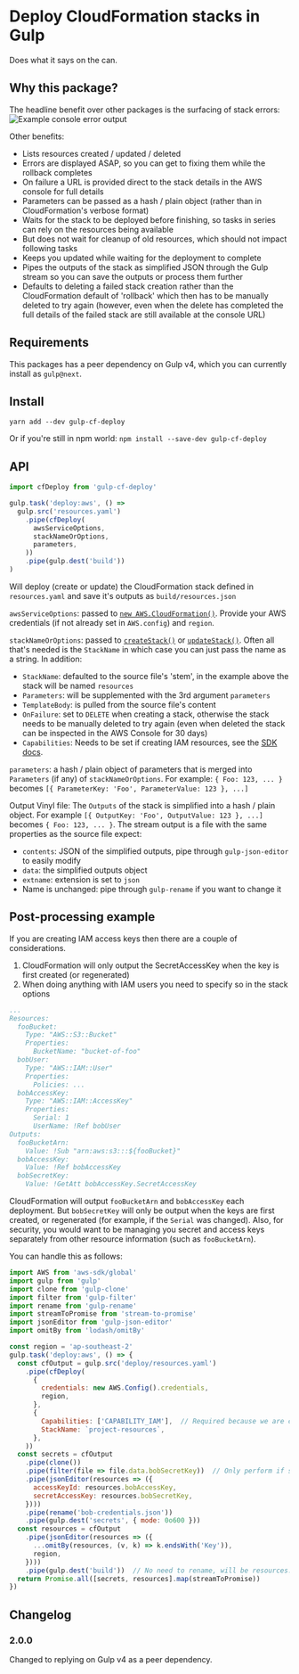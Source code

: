 # Deploy CloudFormation stacks in Gulp

Does what it says on the can.

## Why this package?

The headline benefit over other packages is the surfacing of stack errors:
![Example console error output](https://s3.amazonaws.com/mindhive-package-media/gulp-cf-deploy/error-output-example.png)

Other benefits:

- Lists resources created / updated / deleted
- Errors are displayed ASAP, so you can get to fixing them while the rollback completes
- On failure a URL is provided direct to the stack details in the AWS console for full details
- Parameters can be passed as a hash / plain object (rather than in CloudFormation's verbose format)
- Waits for the stack to be deployed before finishing, so tasks in series can rely on the resources being available
- But does not wait for cleanup of old resources, which should not impact following tasks
- Keeps you updated while waiting for the deployment to complete
- Pipes the outputs of the stack as simplified JSON through the Gulp stream so you can save the outputs or process
	them further
- Defaults to deleting a failed stack creation rather than the CloudFormation default of 'rollback' which then has
	to be manually deleted to try again (however, even when the delete has completed the full details of the
	failed stack are still available at the console URL)

## Requirements

This packages has a peer dependency on Gulp v4, which you can currently
install as `gulp@next`.

## Install

`yarn add --dev gulp-cf-deploy`

Or if you're still in npm world: `npm install --save-dev gulp-cf-deploy`

## API

```js
import cfDeploy from 'gulp-cf-deploy'

gulp.task('deploy:aws', () =>
  gulp.src('resources.yaml')
    .pipe(cfDeploy(
      awsServiceOptions,
      stackNameOrOptions,
      parameters,
    ))
    .pipe(gulp.dest('build'))
)
```

Will deploy (create or update) the CloudFormation stack defined in `resources.yaml`
and save it's outputs as `build/resources.json`

`awsServiceOptions`: passed to [`new AWS.CloudFormation()`](https://docs.aws.amazon.com/AWSJavaScriptSDK/latest/AWS/CloudFormation.html#constructor-property).
Provide your AWS credentials (if not already set in `AWS.config`) and `region`.

`stackNameOrOptions`: passed to [`createStack()`](https://docs.aws.amazon.com/AWSJavaScriptSDK/latest/AWS/CloudFormation.html#createStack-property)
or [`updateStack()`](https://docs.aws.amazon.com/AWSJavaScriptSDK/latest/AWS/CloudFormation.html#updateStack-property).
Often all that's needed is the `StackName` in which case you can just pass the name as a string.
In addition:

- `StackName`: defaulted to the source file's 'stem', in the example above the stack will be named `resources`
- `Parameters`: will be supplemented with the 3rd argument `parameters`
- `TemplateBody`: is pulled from the source file's content
- `OnFailure`: set to `DELETE` when creating a stack, otherwise the stack needs to be manually deleted to try again
	(even when deleted the stack can be inspected in the AWS Console for 30 days)
- `Capabilities`: Needs to be set if creating IAM resources, see the
	[SDK docs](https://docs.aws.amazon.com/AWSJavaScriptSDK/latest/AWS/CloudFormation.html#createStack-property).

`parameters`: a hash / plain object of parameters that is merged into `Parameters` (if any) of `stackNameOrOptions`.
	For example: `{ Foo: 123, ... }` becomes `[{ ParameterKey: 'Foo', ParameterValue: 123 }, ...]`

Output Vinyl file: The `Outputs` of the stack is simplified into a hash / plain object.
 	For example `[{ OutputKey: 'Foo', OutputValue: 123 }, ...]` becomes `{ Foo: 123, ... }`.
	The stream output is a file with the same properties as the source file expect:

- `contents`: JSON of the simplified outputs, pipe through `gulp-json-editor` to easily modify
- `data`: the simplified outputs object
- `extname`: extension is set to `json`
- Name is unchanged: pipe through `gulp-rename` if you want to change it

## Post-processing example

If you are creating IAM access keys then there are a couple of considerations.

1. CloudFormation will only output the SecretAccessKey when the key is first created (or regenerated)
2. When doing anything with IAM users you need to specify so in the stack options

```yaml
...
Resources:
  fooBucket:
    Type: "AWS::S3::Bucket"
    Properties:
      BucketName: "bucket-of-foo"
  bobUser:
    Type: "AWS::IAM::User"
    Properties:
      Policies: ...
  bobAccessKey:
    Type: "AWS::IAM::AccessKey"
    Properties:
      Serial: 1
      UserName: !Ref bobUser
Outputs:
  fooBucketArn:
    Value: !Sub "arn:aws:s3:::${fooBucket}"
  bobAccessKey:
    Value: !Ref bobAccessKey
  bobSecretKey:
    Value: !GetAtt bobAccessKey.SecretAccessKey
```

CloudFormation will output `fooBucketArn` and `bobAccessKey` each deployment.
But `bobSecretKey` will only be output when the keys are first created, or regenerated
(for example, if the `Serial` was changed). Also, for security, you would want to be managing
you secret and access keys separately from other resource information (such as `fooBucketArn`).

You can handle this as follows:

```js
import AWS from 'aws-sdk/global'
import gulp from 'gulp'
import clone from 'gulp-clone'
import filter from 'gulp-filter'
import rename from 'gulp-rename'
import streamToPromise from 'stream-to-promise'
import jsonEditor from 'gulp-json-editor'
import omitBy from 'lodash/omitBy'

const region = 'ap-southeast-2'
gulp.task('deploy:aws', () => {
  const cfOutput = gulp.src('deploy/resources.yaml')
    .pipe(cfDeploy(
      {
        credentials: new AWS.Config().credentials,
        region,
      },
      {
        Capabilities: ['CAPABILITY_IAM'],  // Required because we are creating a user
        StackName: `project-resources`,
      },
    ))
  const secrets = cfOutput
    .pipe(clone())
    .pipe(filter(file => file.data.bobSecretKey))  // Only perform if secret key was output
    .pipe(jsonEditor(resources => ({
      accessKeyId: resources.bobAccessKey,
      secretAccessKey: resources.bobSecretKey,
    })))
    .pipe(rename('bob-credentials.json'))
    .pipe(gulp.dest('secrets', { mode: 0o600 }))
  const resources = cfOutput
    .pipe(jsonEditor(resources => ({
      ...omitBy(resources, (v, k) => k.endsWith('Key')),
      region,
    })))
    .pipe(gulp.dest('build'))  // No need to rename, will be resources.json
  return Promise.all([secrets, resources].map(streamToPromise))
})
```

## Changelog

### 2.0.0

Changed to replying on Gulp v4 as a peer dependency.
